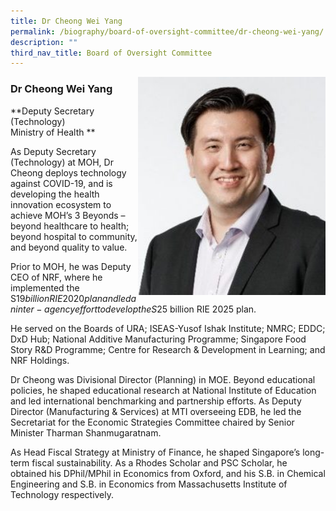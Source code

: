 ```yaml
---
title: Dr Cheong Wei Yang
permalink: /biography/board-of-oversight-committee/dr-cheong-wei-yang/
description: ""
third_nav_title: Board of Oversight Committee
---
```

<img src="/images/Biography/Board%20of%20Oversight%20Committee/dr%20cheong%20wei%20yang.jpg" style="width:300px" align="right">

### Dr Cheong Wei Yang

**Deputy Secretary (Technology)  
Ministry of Health  **

As Deputy Secretary (Technology) at MOH, Dr Cheong deploys technology against
COVID-19, and is developing the health innovation ecosystem to achieve MOH’s 3
Beyonds – beyond healthcare to health; beyond hospital to community, and beyond quality to value.

Prior to MOH, he was Deputy CEO of NRF, where he implemented the S$19 billion
RIE 2020 plan and led an inter-agency effort to develop the S$25 billion RIE 2025
plan.

He served on the Boards of URA; ISEAS-Yusof Ishak Institute; NMRC; EDDC; DxD
Hub; National Additive Manufacturing Programme; Singapore Food Story R&amp;D
Programme; Centre for Research &amp; Development in Learning; and NRF Holdings.

Dr Cheong was Divisional Director (Planning) in MOE. Beyond educational policies,
he shaped educational research at National Institute of Education and led
international benchmarking and partnership efforts. As Deputy Director
(Manufacturing &amp; Services) at MTI overseeing EDB, he led the Secretariat for the
Economic Strategies Committee chaired by Senior Minister Tharman
Shanmugaratnam.

As Head Fiscal Strategy at Ministry of Finance, he shaped
Singapore’s long-term fiscal sustainability.
As a Rhodes Scholar and PSC Scholar, he obtained his DPhil/MPhil in Economics
from Oxford, and his S.B. in Chemical Engineering and S.B. in Economics from
Massachusetts Institute of Technology respectively.